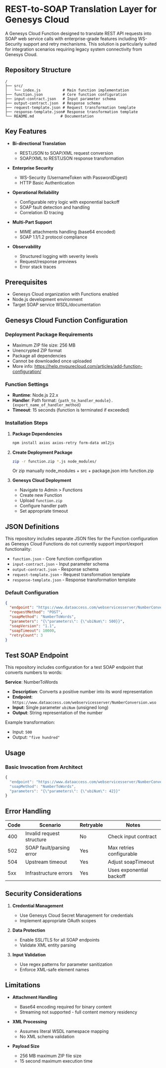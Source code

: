 # REST-to-SOAP Translation Layer for Genesys Cloud

A Genesys Cloud Function designed to translate REST API requests into SOAP web service calls with enterprise-grade features including WS-Security support and retry mechanisms. This solution is particularly suited for integration scenarios requiring legacy system connectivity from Genesys Cloud.

## Repository Structure

```
/
├── src/
│   └── index.js          # Main function implementation
├── function.json         # Core function configuration
├── input-contract.json   # Input parameter schema
├── output-contract.json  # Response schema
├── request-template.json # Request transformation template
├── response-template.json# Response transformation template
└── README.md            # Documentation
```

## Key Features

- **Bi-directional Translation**
  - REST/JSON to SOAP/XML request conversion
  - SOAP/XML to REST/JSON response transformation

- **Enterprise Security**
  - WS-Security (UsernameToken with PasswordDigest)
  - HTTP Basic Authentication

- **Operational Reliability**
  - Configurable retry logic with exponential backoff
  - SOAP fault detection and handling
  - Correlation ID tracing

- **Multi-Part Support**
  - MIME attachments handling (base64 encoded)
  - SOAP 1.1/1.2 protocol compliance

- **Observability**
  - Structured logging with severity levels
  - Request/response previews
  - Error stack traces

## Prerequisites

- Genesys Cloud organization with Functions enabled
- Node.js development environment
- Target SOAP service WSDL/documentation

## Genesys Cloud Function Configuration

### Deployment Package Requirements

- Maximum ZIP file size: 256 MB
- Unencrypted ZIP format
- Package all dependencies
- Cannot be downloaded once uploaded
- More info: https://help.mypurecloud.com/articles/add-function-configuration/

### Function Settings

- **Runtime**: Node.js 22.x
- **Handler**: Path format: `{path_to_handler_module}.{export_name_of_handler_method}`
- **Timeout**: 15 seconds (function is terminated if exceeded)

### Installation Steps

1. **Package Dependencies**
   ```bash
   npm install axios axios-retry form-data xml2js
   ```

2. **Create Deployment Package**
   ```bash
   zip -r function.zip *.js node_modules/
   ```
   Or zip manually node_modules + src + package.json into function.zip

3. **Genesys Cloud Deployment**
   - Navigate to Admin > Functions
   - Create new Function
   - Upload `function.zip`
   - Configure handler path
   - Set appropriate timeout

## JSON Definitions

This repository includes separate JSON files for the Function configuration as Genesys Cloud Functions do not currently support import/export functionality:

- `function.json` - Core function configuration
- `input-contract.json` - Input parameter schema
- `output-contract.json` - Response schema
- `request-template.json` - Request transformation template
- `response-template.json` - Response transformation template

### Default Configuration

```json
{
  "endpoint": "https://www.dataaccess.com/webservicesserver/NumberConversion.wso",
  "requestMethod": "POST",
  "soapMethod": "NumberToWords",
  "parameters": "{\"parameters\": {\"ubiNum\": 500}}",
  "soapVersion": "1.1",
  "soapTimeout": 10000,
  "retryCount": 3
}
```

## Test SOAP Endpoint

This repository includes configuration for a test SOAP endpoint that converts numbers to words:

**Service**: NumberToWords
- **Description**: Converts a positive number into its word representation
- **Endpoint**: `https://www.dataaccess.com/webservicesserver/NumberConversion.wso`
- **Input**: Single parameter `ubiNum` (unsigned long)
- **Output**: String representation of the number

Example transformation: 
- Input: `500`
- Output: `"five hundred"`

## Usage

### Basic Invocation from Architect

```javascript
{
  "endpoint": "https://www.dataaccess.com/webservicesserver/NumberConversion.wso",
  "soapMethod": "NumberToWords",
  "parameters": "{\"parameters\": {\"ubiNum\": 42}}"
}
```

## Error Handling

| Code | Scenario | Retryable | Notes |
|------|----------|-----------|-------|
| 400 | Invalid request structure | No | Check input contract |
| 502 | SOAP fault/parsing error | Yes | Max retries configurable |
| 504 | Upstream timeout | Yes | Adjust soapTimeout |
| 5xx | Infrastructure errors | Yes | Uses exponential backoff |

## Security Considerations

1. **Credential Management**
   - Use Genesys Cloud Secret Management for credentials
   - Implement appropriate OAuth scopes

2. **Data Protection**
   - Enable SSL/TLS for all SOAP endpoints
   - Validate XML entity parsing

3. **Input Validation**
   - Use regex patterns for parameter sanitization
   - Enforce XML-safe element names

## Limitations

- **Attachment Handling**
  - Base64 encoding required for binary content
  - Streaming not supported - full content memory residency

- **XML Processing**
  - Assumes literal WSDL namespace mapping
  - No XML schema validation

- **Payload Size**
  - 256 MB maximum ZIP file size
  - 15 second maximum execution time
